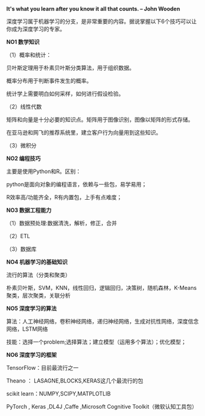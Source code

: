 **It's what you learn after you know it all that counts.  – John Wooden**

深度学习属于机器学习的分支，是非常重要的内容。据说掌握以下6个技巧可以让你成为深度学习的专家。

**NO1 数学知识**

（1）概率和统计：

贝叶斯定理用于朴素贝叶斯分类算法，用于组织数据。

概率分布用于判断事件发生的概率。

统计学上需要明白如何采样，如何进行假设检验。

（2）线性代数

矩阵和向量是十分必要的知识点。矩阵用于图像识别，图像以矩阵的形式存储。

在亚马逊和网飞的推荐系统里，建立客户行为向量用到这些知识。

（3）微积分

**NO2 编程技巧**

主要是使用Python和R。区别：

python是面向对象的编程语言，依赖与一些包，易学易用；

R效率高/功能齐全，R有内置包，上手有点难度；

**NO3 数据工程能力**

（1）数据预处理:数据清洗，解析，修正，合并

（2）ETL

（3）数据库

**NO4 机器学习的基础知识**

流行的算法（分类和聚类）

朴素贝叶斯，SVM，KNN，线性回归，逻辑回归，决策树，随机森林，K-Means聚类，层次聚类，关联分析

**NO5 深度学习的算法**

算法：人工神经网络，卷积神经网络，递归神经网络，生成对抗性网络，深度信念网络，LSTM网络

技能：选择一个problem;选择算法；建立模型（运用多个算法）；优化模型；

**NO6 深度学习的框架**

TensorFlow：目前最流行之一

Theano ： LASAGNE,BLOCKS,KERAS这几个最流行的包

scikit learn：NUMPY,SCIPY,MATPLOTLIB

PyTorch , Keras ,DL4J ,Caffe ,Microsoft Cognitive Toolkit（微软认知工具包）

